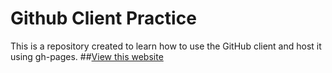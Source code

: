 Github Client Practice
========================

This is a repository created to learn how to use the GitHub client and host it using gh-pages. 
##[View this website](http://nisheet.github.io/exercises2)
